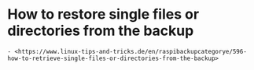 # How to restore single files or directories from the backup

``` admonish note title="Quelle"
- <https://www.linux-tips-and-tricks.de/en/raspibackupcategorye/596-how-to-retrieve-single-files-or-directories-from-the-backup>
```
